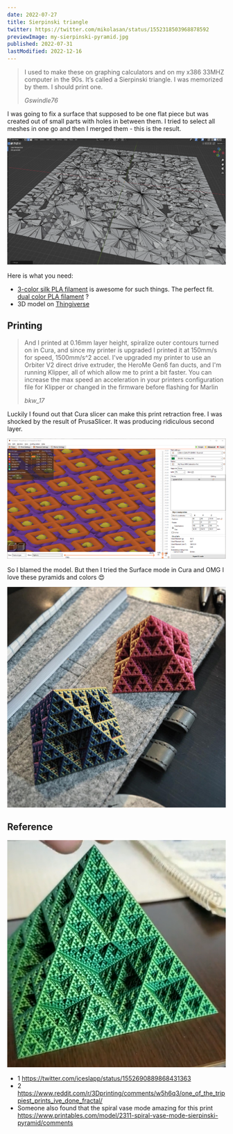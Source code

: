 ```yaml
---
date: 2022-07-27
title: Sierpinski triangle
twitter: https://twitter.com/mikolasan/status/1552318503968878592
previewImage: my-sierpinski-pyramid.jpg
published: 2022-07-31
lastModified: 2022-12-16
---
```


> I used to make these on graphing calculators and on my x386 33MHZ computer in the 90s. It’s called a Sierpinski triangle. I was memorized by them. I should print one.
>
> _Gswindle76_


I was going to fix a surface that supposed to be one flat  piece but was created out of small parts with holes in between them. I tried to select all meshes in one go and then I merged them - this is the result.

![An artifact](./pyramid-bottom-merged.png)

Here is what you need:

- [3-color silk PLA filament](https://www.amazon.com/dp/B0B3JVCMNW?th=1) is awesome for such things. The perfect fit. [dual color PLA filament](https://www.amazon.ca/ERYONE-Filament-Printer-1-75mm-0-03mm/dp/B09X2VNKM9/) ?
- 3D model on [Thingiverse](https://www.thingiverse.com/thing:1356547/files)


## Printing

> And I printed at 0.16mm layer height, spiralize outer contours turned on in Cura, and since my printer is upgraded I printed it at 150mm/s for speed, 1500mm/s^2 accel.
> I've upgraded my printer to use an Orbiter V2 direct drive extruder, the HeroMe Gen6 fan ducts, and I'm running Klipper, all of which allow me to print a bit faster. You can increase the max speed an acceleration in your printers configuration file for Klipper or changed in the firmware before flashing for Marlin
>
> _bkw_17_

 Luckily I found out that Cura slicer can make this print retraction free. I was shocked by the result of PrusaSlicer. It was producing ridiculous second layer. 
 
 ![The second layer](./prusaslicer-second-pyramid-layer.png)

 So I blamed the model. But then I tried the Surface mode in Cura and OMG I love these pyramids and colors 😍

 ![Printed pyramids](./my-sierpinski-pyramid.jpg)


 ## Reference

![Fractal pyramid in quantum (dichromatic) PLA](./sierpinski-pyramid.png)

- 1 https://twitter.com/iceslapp/status/1552690889868431363
- 2 https://www.reddit.com/r/3Dprinting/comments/w5h6q3/one_of_the_trippiest_prints_ive_done_fractal/
- Someone also found that the spiral vase mode amazing for this print https://www.printables.com/model/2311-spiral-vase-mode-sierpinski-pyramid/comments
